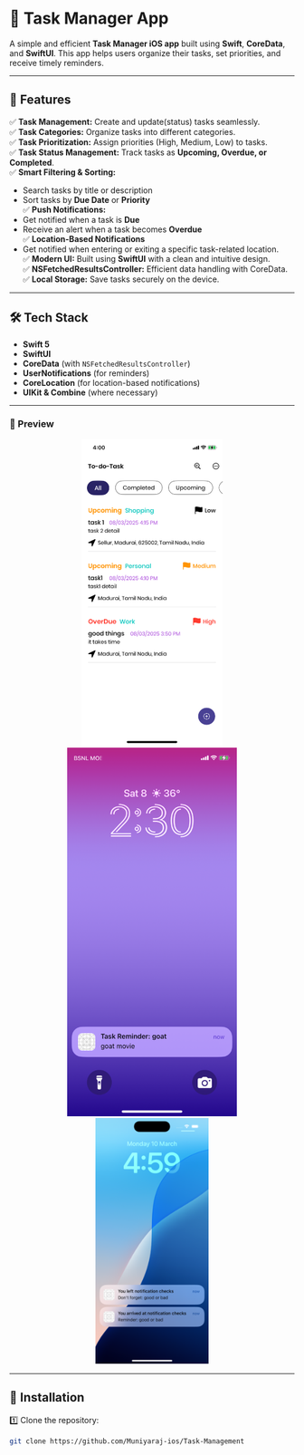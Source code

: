 # 📌 Task Manager App  

A simple and efficient **Task Manager iOS app** built using **Swift**, **CoreData**, and **SwiftUI**. This app helps users organize their tasks, set priorities, and receive timely reminders.

---

## 🚀 Features  

✅ **Task Management:** Create and update(status) tasks seamlessly.  
✅ **Task Categories:** Organize tasks into different categories.  
✅ **Task Prioritization:** Assign priorities (High, Medium, Low) to tasks.  
✅ **Task Status Management:** Track tasks as **Upcoming, Overdue, or Completed**.  
✅ **Smart Filtering & Sorting:**  
- Search tasks by title or description  
- Sort tasks by **Due Date** or **Priority**  
✅ **Push Notifications:**  
- Get notified when a task is **Due**  
- Receive an alert when a task becomes **Overdue**  
✅ **Location-Based Notifications**  
- Get notified when entering or exiting a specific task-related location.  
✅ **Modern UI:** Built using **SwiftUI** with a clean and intuitive design.  
✅ **NSFetchedResultsController:** Efficient data handling with CoreData.  
✅ **Local Storage:** Save tasks securely on the device.  

---

## 🛠 Tech Stack  

- **Swift 5**  
- **SwiftUI**  
- **CoreData** (with `NSFetchedResultsController`)  
- **UserNotifications** (for reminders)  
- **CoreLocation** (for location-based notifications)  
- **UIKit & Combine** (where necessary)  

---

### 📸 Preview  
<p align="center">
  <img src="https://raw.githubusercontent.com/Muniyaraj-ios/assets/main/tasks/task_list_page.png" alt="Preview 1" width="250" hspace="10">
  <img src="https://raw.githubusercontent.com/Muniyaraj-ios/assets/main/tasks/task_reminder.png" alt="Preview 2" width="300" hspace="10">
  <img src="https://raw.githubusercontent.com/Muniyaraj-ios/assets/main/tasks/location_based_notification.png" alt="Preview 3" width="200">
</p>

---

## 📲 Installation  

1️⃣ Clone the repository:  
```sh
git clone https://github.com/Muniyaraj-ios/Task-Management

